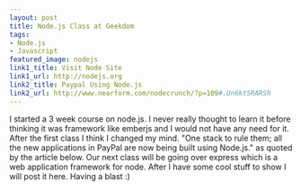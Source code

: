 ```yaml
---
layout: post
title: Node.js Class at Geekdom
tags:
- Node.js
- Javascript
featured_image: nodejs
link1_title: Visit Node Site
link1_url: http://nodejs.org
link2_title: Paypal Using Node.js
link2_url: http://www.nearform.com/nodecrunch/?p=109#.Un6kt5RARSh 
---
```

I started a 3 week course on node.js. I never really thought to learn it
before thinking it was framework like emberjs and I would not have any
need for it. After the first class I think I changed my mind. "One stack
to rule them; all the new applications in PayPal are now being built
using Node.js." as quoted by the article below. Our next class will be
going over express which is a web application framework for node. After
I have some cool stuff to show I will post it here. Having a blast :)
